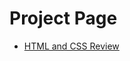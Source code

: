 <h1>Project Page</h1>

<ul>
    <li><a href="HTML_AND_CSS_REVIEW/index.html" target="_blank">HTML and CSS Review</a></li>

<ul>








